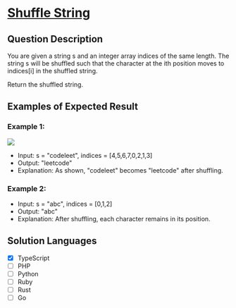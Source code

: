 # [Shuffle String](https://leetcode.com/problems/shuffle-string/description/)

## Question Description

You are given a string s and an integer array indices of the same length. The string s will be shuffled such that the character at the ith position moves to indices[i] in the shuffled string.

Return the shuffled string.

## Examples of Expected Result

### Example 1:

![](https://assets.leetcode.com/uploads/2020/07/09/q1.jpg)

- Input: s = "codeleet", indices = [4,5,6,7,0,2,1,3]
- Output: "leetcode"
- Explanation: As shown, "codeleet" becomes "leetcode" after shuffling.

### Example 2:

- Input: s = "abc", indices = [0,1,2]
- Output: "abc"
- Explanation: After shuffling, each character remains in its position.

## Solution Languages

- [x] TypeScript
- [ ] PHP
- [ ] Python
- [ ] Ruby
- [ ] Rust
- [ ] Go
